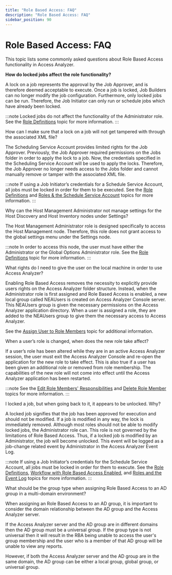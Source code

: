 ```yaml
---
title: "Role Based Access: FAQ"
description: "Role Based Access: FAQ"
sidebar_position: 90
---
```


# Role Based Access: FAQ

This topic lists some commonly asked questions about Role Based Access functionality in Access
Analyzer.

**How do locked jobs affect the role functionality?**

A lock on a job represents the approval by the Job Approver, and is therefore deemed acceptable to
execute. Once a job is locked, Job Builders can no longer modify the job configuration. Furthermore,
only locked jobs can be run. Therefore, the Job Initiator can only run or schedule jobs which have
already been locked.

:::note
Locked jobs do not affect the functionality of the Administrator role. See the
[Role Definitions](/docs/accessanalyzer/12.0/admin/settings/access/rolebased/roledefinitions.md) topic for more information.
:::


How can I make sure that a lock on a job will not get tampered with through the associated XML file?

The Scheduling Service Account provides limited rights for the Job Approver. Previously, the Job
Approver required permissions on the Jobs folder in order to apply the lock to a job. Now, the
credentials specified in the Scheduling Service Account will be used to apply the locks. Therefore,
the Job Approver no longer needs access to the Jobs folder and cannot manually remove or tamper with
the associated XML file.

:::note
If using a Job Initiator’s credentials for a Schedule Service Account, all jobs must be
locked in order for them to be executed. See the [Role Definitions](/docs/accessanalyzer/12.0/admin/settings/access/rolebased/roledefinitions.md) and
[Roles & the Schedule Service Account](/docs/accessanalyzer/12.0/admin/settings/access/rolebased/scheduleserviceaccount.md) topics for more information.
:::


Why can the Host Management Administrator not manage settings for the Host Discovery and Host
Inventory nodes under Settings?

The Host Management Administrator role is designed specifically to access the Host Management node.
Therefore, this role does not grant access to the global settings menu under the Settings node.

:::note
In order to access this node, the user must have either the Administrator or the Global
Options Administrator role. See the [Role Definitions](/docs/accessanalyzer/12.0/admin/settings/access/rolebased/roledefinitions.md) topic for more
information.
:::


What rights do I need to give the user on the local machine in order to use Access Analyzer?

Enabling Role Based Access removes the necessity to explicitly provide users rights on the Access
Analyzer folder structure. Instead, when the Administrator role is first assigned and Role Based
Access is enabled, a new local group called NEAUsers is created on Access Analyzer Console server.
This NEAUsers group is given the necessary permissions on the Access Analyzer application directory.
When a user is assigned a role, they are added to the NEAUsers group to give them the necessary
access to Access Analyzer.

See the [Assign User to Role Members](/docs/accessanalyzer/12.0/admin/settings/access/rolebased/assignroles.md) topic for additional information.

When a user’s role is changed, when does the new role take affect?

If a user’s role has been altered while they are in an active Access Analyzer session, the user must
exit the Access Analyzer Console and re-open the application for the new role to take effect. This
is also true if a user has been given an additional role or removed from role membership. The
capabilities of the new role will not come into effect until the Access Analyzer application has
been restarted.

:::note
See the
[Edit Role Members' Responsibilities](assignroles.md#edit-role-members-responsibilities) and
[Delete Role Member](assignroles.md#delete-role-member) topics for more information.
:::


I locked a job, but when going back to it, it appears to be unlocked. Why?

A locked job signifies that the job has been approved for execution and should not be modified. If a
job is modified in any way, the lock is immediately removed. Although most roles should not be able
to modify locked jobs, the Administrator role can. This role is not governed by the limitations of
Role Based Access. Thus, if a locked job is modified by an Administrator, the job will become
unlocked. This event will be logged as a job-change related event by Administrator in the Access
Analyzer Event Log.

:::note
If using a Job Initiator’s credentials for the Schedule Service Account, all jobs must be
locked in order for them to execute. See the [Role Definitions](/docs/accessanalyzer/12.0/admin/settings/access/rolebased/roledefinitions.md),
[Workflow with Role Based Access Enabled](/docs/accessanalyzer/12.0/admin/settings/access/rolebased/workflow.md), and [Roles and the Event Log](/docs/accessanalyzer/12.0/admin/settings/access/rolebased/eventlog.md)
topics for more information.
:::


What should be the group type when assigning Role Based Access to an AD group in a multi-domain
environment?

When assigning an Role Based Access to an AD group, it is important to consider the domain
relationship between the AD group and the Access Analyzer server.

If the Access Analyzer server and the AD group are in different domains then the AD group must be a
universal group. If the group type is not universal then it will result in the RBA being unable to
access the user's group membership and the user who is a member of that AD group will be unable to
view any reports.

However, if both the Access Analyzer server and the AD group are in the same domain, the AD group
can be either a local group, global group, or universal group.
